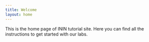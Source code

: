 ```yaml
---
title: Welcome
layout: home
---
```


This is the home page of ININ tutorial site. Here you can find all the instructions
to get started with our labs.
